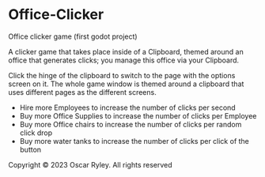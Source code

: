 # Office-Clicker
 Office clicker game (first godot project)

A clicker game that takes place inside of a Clipboard, themed around an office that generates clicks; you manage this office via your Clipboard.

Click the hinge of the clipboard to switch to the page with the options screen on it. The whole game window is themed around a clipboard that uses different pages as the different screens.

- Hire more Employees to increase the number of clicks per second
- Buy more Office Supplies to increase the number of clicks per Employee
- Buy more Office chairs to increase the number of clicks per random click drop
- Buy more water tanks to increase the number of clicks per click of the button

Copyright © 2023 Oscar Ryley. All rights reserved
